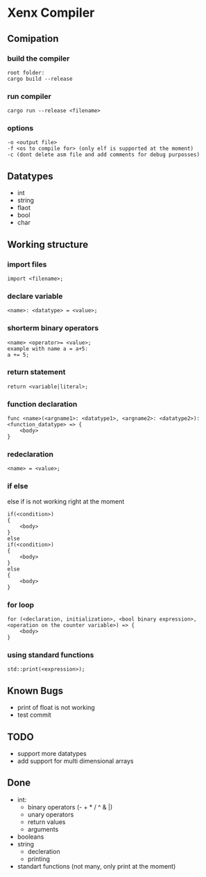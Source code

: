 # Xenx Compiler
## Comipation
### build the compiler
```
root folder:
cargo build --release
```
### run compiler
```
cargo run --release <filename>
```
### options
```
-o <output file>
-f <os to compile for> (only elf is supported at the moment)
-c (dont delete asm file and add comments for debug purposses)
```
## Datatypes
- int
- string
- flaot
- bool
- char
## Working structure
### import files
```
import <filename>;
```
### declare variable
```
<name>: <datatype> = <value>;
```
### shorterm binary operators
```
<name> <operator>= <value>;
example with name a = a+5:
a += 5;
```
### return statement
```
return <variable|literal>;
```
### function declaration
```
func <name>(<argname1>: <datatype1>, <argname2>: <datatype2>): <function_datatype> => {
    <body>
}
```
### redeclaration
```
<name> = <value>;
```
### if else
else if is not working right at the moment
```
if(<condition>)
{
    <body>
}
else
if(<condition>)
{
    <body>
}
else
{
    <body>
}
```
### for loop
```
for (<declaration, initialization>, <bool binary expression>, <operation on the counter variable>) => {
    <body>
}
```
### using standard functions
```
std::print(<expression>);
```
## Known Bugs
- print of float is not working
- test commit
## TODO
- support more datatypes
- add support for multi dimensional arrays

## Done
- int:
    - binary operators (- + * / ^ & |)
    - unary operators 
    - return values
    - arguments
- booleans
- string
    - decleration
    - printing
- standart functions (not many, only print at the moment)

